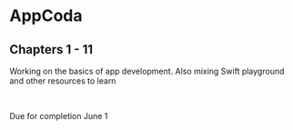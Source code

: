 # AppCoda

## Chapters 1 - 11

<p>Working on the basics of app development. Also mixing Swift playground and other resources to learn</p>

<br>


<p> Due for completion June 1</p>
